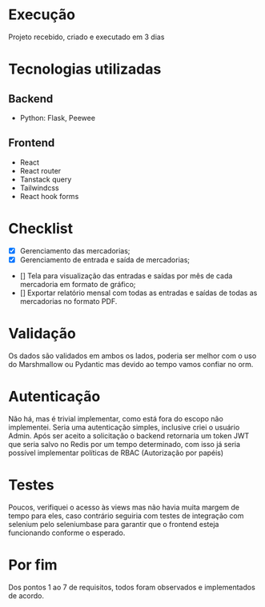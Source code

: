# Execução
Projeto recebido, criado e executado em 3 dias

# Tecnologias utilizadas
## Backend
- Python: Flask, Peewee
## Frontend
- React
- React router
- Tanstack query
- Tailwindcss
- React hook forms

# Checklist
- [x] Gerenciamento das mercadorias;
- [x] Gerenciamento de entrada e saída de mercadorias;
- [] Tela para visualização das entradas e saídas por mês de cada mercadoria em formato de gráfico;
- [] Exportar relatório mensal com todas as entradas e saídas de todas as mercadorias no formato PDF.

# Validação
Os dados são validados em ambos os lados, poderia ser melhor com o uso do Marshmallow ou Pydantic mas devido ao tempo vamos confiar no orm.

# Autenticação
Não há, mas é trivial implementar, como está fora do escopo não implementei.
Seria uma autenticação simples, inclusive criei o usuário Admin. Após ser aceito a solicitação o backend retornaria um token JWT que seria salvo no Redis por um tempo determinado, com isso já seria possível implementar políticas de RBAC (Autorização por papéis)

# Testes
Poucos, verifiquei o acesso às views mas não havia muita margem de tempo para eles, caso contrário seguiria com testes de integração com selenium pelo seleniumbase para garantir que o frontend esteja funcionando conforme o esperado. 

# Por fim
Dos pontos 1 ao 7 de requisitos, todos foram observados e implementados de acordo.